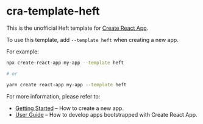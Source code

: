 # cra-template-heft

This is the unofficial Heft template for [Create React App](https://github.com/facebook/create-react-app).

To use this template, add `--template heft` when creating a new app.

For example:

```sh
npx create-react-app my-app --template heft

# or

yarn create react-app my-app --template heft
```

For more information, please refer to:

- [Getting Started](https://create-react-app.dev/docs/getting-started) – How to create a new app.
- [User Guide](https://create-react-app.dev) – How to develop apps bootstrapped with Create React App.
